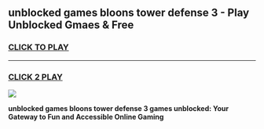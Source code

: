 
## unblocked games bloons tower defense 3 - Play Unblocked Gmaes & Free
<h3>
<a href="https://news.freeplayer.one?title=unblocked_games_bloons_tower_defense_3&ref=16F">CLICK TO PLAY</a></h3>
<hr>

<h3>
<a href="https://news.freeplayer.one?title=unblocked_games_bloons_tower_defense_3&ref=16F">CLICK 2 PLAY</a>
  
</h3>

<a href="https://news.freeplayer.one?title=unblocked_games_bloons_tower_defense_3&ref=16F/"><img src="https://clearcache.store/games.png"></a>


**unblocked games bloons tower defense 3 games unblocked: Your Gateway to Fun and Accessible Online Gaming**
